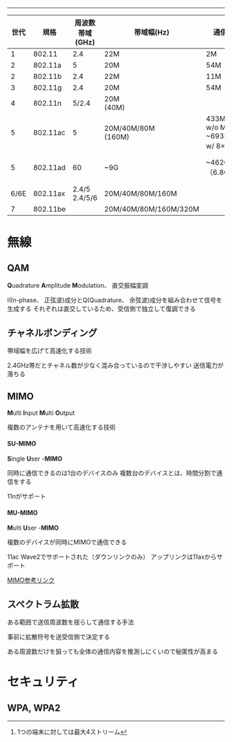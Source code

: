
---

| 世代   | 規格       | 周波数帯域(GHz)       | 帯域幅(Hz)               | 通信速度(bps)                                              |                    |
| ---- | -------- | ---------------- | --------------------- | ------------------------------------------------------ | ------------------ |
| 1    | 802.11   | 2.4              | 22M                   | 2M                                                     | DSSS/FHSS          |
| 2    | 802.11a  | 5                | 20M                   | 54M                                                    | OFDM               |
| 2    | 802.11b  | 2.4              | 22M                   | 11M                                                    | DSSS               |
| 3    | 802.11g  | 2.4              | 20M                   | 54M                                                    | DSSS/OFDM          |
| 4    | 802.11n  | 5/2.4            | 20M<br>(40M)          |                                                        | OFDM               |
| 5    | 802.11ac | 5                | 20M/40M/80M<br>(160M) | 433M(80MHz w/o MIMO)<br>~6933M(160MHz w/ 8×8 MIMO)[^1] | OFDM               |
| 5    | 802.11ad | 60               | ~9G                   | ~4620M<br>（6.8G w/ OFDM）                               | シングルキャリア<br>(OFDM) |
| 6/6E | 802.11ax | 2.4/5<br>2.4/5/6 | 20M/40M/80M/160M      |                                                        | OFDMA              |
| 7    | 802.11be |                  | 20M/40M/80M/160M/320M |                                                        | OFDMA              |



[^1]: 1つの端末に対しては最大4ストリーム
# 無線

## QAM
**Q**uadrature **A**mplitude **M**odulation、 直交振幅変調

I(In-phase、 正弦波)成分とQ(Quadrature、 余弦波)成分を組み合わせて信号を生成する
それぞれは直交しているため、受信側で独立して復調できる

## チャネルボンディング

帯域幅を広げて高速化する技術

2.4GHz帯だとチャネル数が少なく混み合っているので干渉しやすい
送信電力が落ちる

## MIMO
**M**ulti **I**nput **M**ulti **O**utput

複数のアンテナを用いて高速化する技術

#### SU-MIMO
**S**ingle **U**ser -**MIMO**

同時に通信できるのは1台のデバイスのみ
複数台のデバイスとは、時間分割で通信をする

11nがサポート
#### MU-MIMO
**M**ulti **U**ser -**MIMO**

複数のデバイスが同時にMIMOで通信できる

11ac Wave2でサポートされた（ダウンリンクのみ）
アップリンクは11axからサポート



[MIMO参考リンク](https://internet.watch.impress.co.jp/docs/column/wifi_qanda/1339239.html)

## スペクトラム拡散

ある範囲で送信周波数を揺らして通信する手法

事前に拡散符号を送受信側で決定する

ある周波数だけを狙っても全体の通信内容を推測しにくいので秘匿性が高まる

# セキュリティ

## WPA, WPA2
